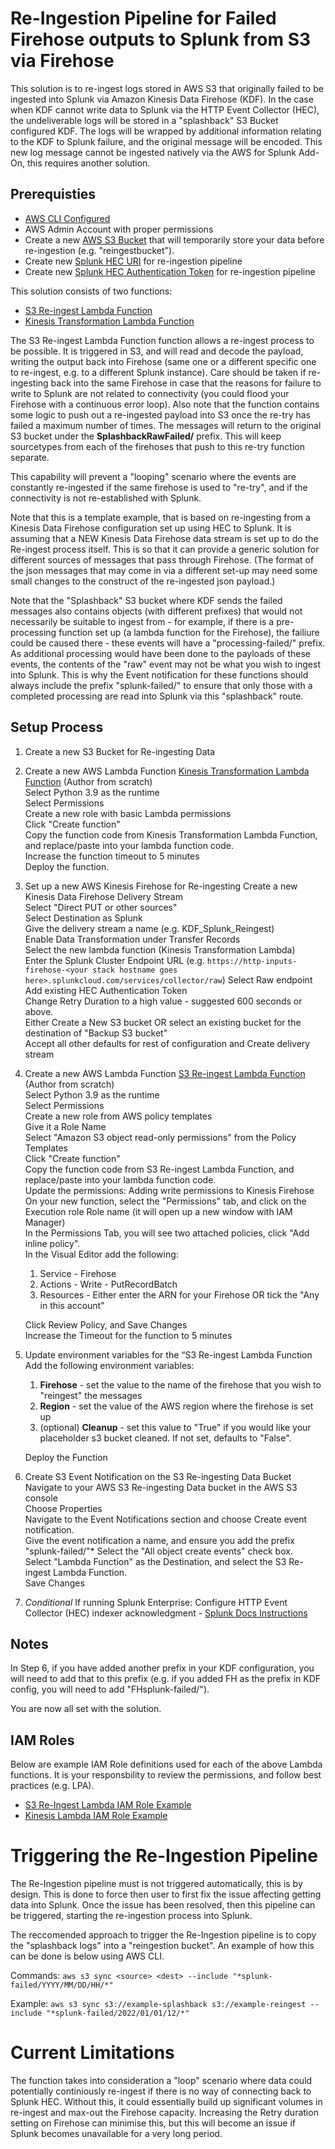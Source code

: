 # Re-Ingestion Pipeline for Failed Firehose outputs to Splunk from S3 via Firehose

This solution is to re-ingest logs stored in AWS S3 that originally failed to be ingested into Splunk via Amazon Kinesis Data Firehose (KDF). In the case when KDF cannot write data to Splunk via the HTTP Event Collector (HEC), the undeliverable logs will be stored in a "splashback" S3 Bucket configured KDF. The logs will be wrapped by additional information relating to the KDF to Splunk failure, and the original message will be encoded. This new log message cannot be ingested natively via the AWS for Splunk Add-On, this requires another solution.  

## Prerequisties

- [AWS CLI Configured](https://docs.aws.amazon.com/cli/latest/userguide/getting-started-install.html)
- AWS Admin Account with proper permissions
- Create a new [AWS S3 Bucket](https://docs.aws.amazon.com/AmazonS3/latest/userguide/creating-bucket.html) that will temporarily store your data before re-ingestion (e.g. "reingestbucket").
- Create new [Splunk HEC URI](https://docs.splunk.com/Documentation/SplunkCloud/9.0.2208/Data/UsetheHTTPEventCollector#Send_data_to_HTTP_Event_Collector_on_Splunk_Cloud_Platform) for re-ingestion pipeline
- Create new [Splunk HEC Authentication Token](https://docs.splunk.com/Documentation/Splunk/9.0.1/Data/UsetheHTTPEventCollector#Configure_HTTP_Event_Collector_on_Splunk_Cloud_Platform) for re-ingestion pipeline

This solution consists of two functions:

- [S3 Re-ingest Lambda Function](https://github.com/animetauren/aws-splunk-firehose-error-reingest/blob/main/firehose-reingest/lambda_function.py)
- [Kinesis Transformation Lambda Function](https://github.com/animetauren/aws-splunk-firehose-error-reingest/blob/main/firehose-reingest/kinesis_lambda_function.py)

The S3 Re-ingest Lambda Function function allows a re-ingest process to be possible. It is triggered  in S3, and will read and decode the payload, writing the output back into Firehose (same one or a different specific one to re-ingest, e.g. to a different Splunk instance). Care should be taken if re-ingesting back into the same Firehose in case that the reasons for failure to write to Splunk are not related to connectivity (you could flood your Firehose with a continuous error loop).
Also note that the function contains some logic to push out a re-ingested payload into S3 once the re-try has failed a maximum number of times. The messages will return to the original S3 bucket under the **SplashbackRawFailed/** prefix. This will keep sourcetypes from each of the firehoses that push to this re-try function separate.

This capability will prevent a "looping" scenario where the events are constantly re-ingested if the same firehose is used to "re-try", and if the connectivity is not re-established with Splunk.

Note that this is a template example, that is based on re-ingesting from a Kinesis Data Firehose configuration set up using HEC to Splunk. It is assuming that a NEW Kinesis Data Firehose data stream is set up to do the Re-ingest process itself. This is so that it can provide a generic solution for different sources of messages that pass through Firehose. (The format of the json messages that may come in via a different set-up may need some small changes to the construct of the re-ingested json payload.)

Note that the "Splashback" S3 bucket where KDF sends the failed messages also contains objects (with different prefixes) that would not necessarily be suitable to ingest from - for example, if there is a pre-processing function set up (a lambda function for the Firehose), the failiure could be caused there - these events will have a "processing-failed/" prefix. As additional processing would have been done to the payloads of these events, the contents of the "raw" event may not be what you wish to ingest into Splunk. This is why the Event notification for these functions should always include the prefix "splunk-failed/" to ensure that only those with a completed processing are read into Splunk via this "splashback" route.

## Setup Process

1. Create a new S3 Bucket for Re-ingesting Data

2. Create a new AWS Lambda Function [Kinesis Transformation Lambda Function](https://github.com/animetauren/aws-splunk-firehose-error-reingest/blob/main/firehose-reingest/kinesis_lambda_function.py)
    (Author from scratch)  
    Select Python 3.9 as the runtime  
    Select Permissions  
    Create a new role with basic Lambda permissions  
    Click "Create function"  
    Copy the function code from Kinesis Transformation Lambda Function, and replace/paste into your lambda function code.  
    Increase the function timeout to 5 minutes  
    Deploy the function.  

3. Set up a new AWS Kinesis Firehose for Re-ingesting
    Create a new Kinesis Data Firehose Delivery Stream  
    Select "Direct PUT or other sources"  
    Select Destination as Splunk  
    Give the delivery stream a name (e.g. KDF_Splunk_Reingest)  
    Enable Data Transformation under Transfer Records  
    Select the new lambda function (Kinesis Transformation Lambda)  
    Enter the Splunk Cluster Endpoint URL (e.g. ``https://http-inputs-firehose-<your stack hostname goes here>.splunkcloud.com/services/collector/raw``)
    Select Raw endpoint  
    Add existing HEC Authentication Token  
    Change Retry Duration to a high value - suggested 600 seconds or above.  
    Either Create a New S3 bucket OR select an existing bucket for the destination of "Backup S3 bucket"  
    Accept all other defaults for rest of configuration and Create delivery stream  

4. Create a new AWS Lambda Function [S3 Re-ingest Lambda Function](https://github.com/animetauren/aws-splunk-firehose-error-reingest/blob/main/firehose-reingest/lambda_function.py)
    (Author from scratch)  
    Select Python 3.9 as the runtime  
    Select Permissions  
    Create a new role from AWS policy templates  
    Give it a Role Name  
    Select "Amazon S3 object read-only permissions" from the Policy Templates  
    Click "Create function"  
    Copy the function code from S3 Re-ingest Lambda Function, and replace/paste into your lambda function code.  
    Update the permissions: Adding write permissions to Kinesis Firehose  
    On your new function, select the "Permissions" tab, and click on the Execution role Role name (it will open up a new window with IAM Manager)  
    In the Permissions Tab, you will see two attached policies, click "Add inline policy".  
    In the Visual Editor add the following:  
      1. Service - Firehose  
      2. Actions - Write - PutRecordBatch  
      3. Resources - Either enter the ARN for your Firehose OR tick the "Any in this account"  

    Click Review Policy, and Save Changes  
    Increase the Timeout for the function to 5 minutes  

5. Update environment variables for the “S3 Re-ingest Lambda Function
    Add the following environment variables:
      1. **Firehose** - set the value to the name of the firehose that you wish to "reingest" the messages
      2. **Region** - set the value of the AWS region where the firehose is set up
      3. (optional) **Cleanup** - set this value to "True" if you would like your placeholder s3 bucket cleaned. If not set, defaults to "False".

    Deploy the Function

6. Create S3 Event Notification on the S3 Re-ingesting Data Bucket  
    Navigate to your AWS S3 Re-ingesting Data bucket in the AWS S3 console  
    Choose Properties  
    Navigate to the Event Notifications section and choose Create event notification.  
    Give the event notification a name, and ensure you add the prefix "splunk-failed/"*
    Select the "All object create events" check box.  
    Select "Lambda Function" as the Destination, and select the S3 Re-ingest Lambda Function.  
    Save Changes

7. *Conditional* If running Splunk Enterprise:
     Configure HTTP Event Collector (HEC) indexer acknowledgment - [Splunk Docs Instructions](https://docs.splunk.com/Documentation/Splunk/9.0.3/Data/AboutHECIDXAck)

## Notes

In Step 6, if you have added another prefix in your KDF configuration, you will need to add that to this prefix (e.g.  if you added FH as the prefix in KDF config, you will need to add "FHsplunk-failed/").

You are now all set with the solution.

## IAM Roles

Below are example IAM Role definitions used for each of the above Lambda functions. It is your responsbility to review the permissions, and follow best practices (e.g. LPA).

- [S3 Re-Ingest Lambda IAM Role Example](https://github.com/animetauren/aws-splunk-firehose-error-reingest/blob/main/S3ReingestLambdaIAMRole.json)  
- [Kinesis Lambda IAM Role Example](https://github.com/animetauren/aws-splunk-firehose-error-reingest/blob/main/KinesisTransformationLambdaIAMRole.json)  

# Triggering the Re-Ingestion Pipeline

The Re-Ingestion pipeline must is not triggered automatically, this is by design. This is done to force then user to first fix the issue affecting getting data into Splunk. Once the issue has been resolved, then this pipeline can be triggered, starting the re-ingestion process into Splunk.

The reccomended approach to trigger the Re-Ingestion pipeline is to copy the "splashback logs" into a "reingestion bucket". An example of how this can be done is below using AWS CLI.

Commands:
`aws s3 sync <source> <dest> --include "*splunk-failed/YYYY/MM/DD/HH/*"`

Example:
`aws s3 sync s3://example-splashback s3://example-reingest --include "*splunk-failed/2022/01/01/12/*"`

# Current Limitations

The function takes into consideration a "loop" scenario where data could potentially continiously re-ingest if there is no way of connecting back to Splunk HEC. Without this, it could essentially build up significant volumes in re-ingest and max-out the Firehose capacity. Increasing the Retry duration setting on Firehose can minimise this, but this will become an issue if Splunk becomes unavailable for a very long period.
